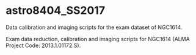 # astro8404_SS2017
Data calibration and imaging scripts for the exam dataset of NGC1614.

Exam data reduction, calibration and imaging scripts for NGC1614 (ALMA Project Code: 2013.1.01172.S).

